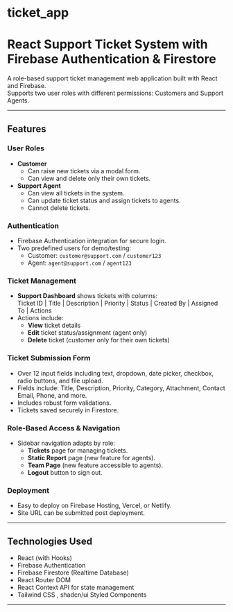 # ticket_app
# React Support Ticket System with Firebase Authentication & Firestore

A role-based support ticket management web application built with React and Firebase.  
Supports two user roles with different permissions: Customers and Support Agents.

---

## Features

### User Roles
- **Customer**
  - Can raise new tickets via a modal form.
  - Can view and delete only their own tickets.
- **Support Agent**
  - Can view all tickets in the system.
  - Can update ticket status and assign tickets to agents.
  - Cannot delete tickets.

### Authentication
- Firebase Authentication integration for secure login.
- Two predefined users for demo/testing:
  - Customer: `customer@support.com` / `customer123`
  - Agent: `agent@support.com` / `agent123`

### Ticket Management
- **Support Dashboard** shows tickets with columns:  
  Ticket ID | Title | Description | Priority | Status | Created By | Assigned To | Actions
- Actions include:
  - **View** ticket details
  - **Edit** ticket status/assignment (agent only)
  - **Delete** ticket (customer only for their own tickets)

### Ticket Submission Form
- Over 12 input fields including text, dropdown, date picker, checkbox, radio buttons, and file upload.
- Fields include: Title, Description, Priority, Category, Attachment, Contact Email, Phone, and more.
- Includes robust form validations.
- Tickets saved securely in Firestore.

### Role-Based Access & Navigation
- Sidebar navigation adapts by role:
  - **Tickets** page for managing tickets.
  - **Static Report** page (new feature for agents).
  - **Team Page** (new feature accessible to agents).
  - **Logout** button to sign out.

### Deployment
- Easy to deploy on Firebase Hosting, Vercel, or Netlify.
- Site URL can be submitted post deployment.

---

## Technologies Used
- React (with Hooks)
- Firebase Authentication
- Firebase Firestore (Realtime Database)
- React Router DOM
- React Context API for state management
- Tailwind CSS , shadcn/ui Styled Components 

---
